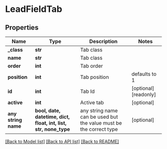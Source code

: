 # LeadFieldTab


## Properties
Name | Type | Description | Notes
------------ | ------------- | ------------- | -------------
**_class** | **str** | Tab class | 
**name** | **str** | Tab class | 
**order** | **int** | Tab order | 
**position** | **int** | Tab position | defaults to 1
**id** | **int** | Tab Id | [optional] [readonly] 
**active** | **int** | Active tab | [optional] 
**any string name** | **bool, date, datetime, dict, float, int, list, str, none_type** | any string name can be used but the value must be the correct type | [optional]

[[Back to Model list]](../README.md#documentation-for-models) [[Back to API list]](../README.md#documentation-for-api-endpoints) [[Back to README]](../README.md)


